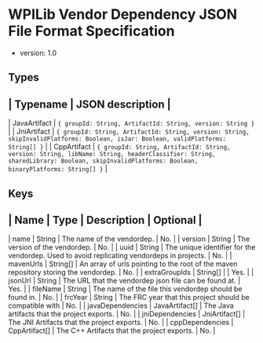 WPILib Vendor Dependency JSON File Format Specification
===

- version: 1.0

Types
---
| Typename | JSON description |
---
| JavaArtifact | `{ groupId: String, ArtifactId: String, version: String }` |
| JniArtifact | `{ groupId: String, ArtifactId: String, version: String, skipInvalidPlatforms: Boolean, isJar: Boolean, validPlatforms: String[] }` |
| CppArtifact | `{ groupId: String, ArtifactId: String, version: String, libName: String, headerClassifier: String, sharedLibrary: Boolean, skipInvalidPlatforms: Boolean, binaryPlatforms: String[] }` |

Keys
---
| Name | Type | Description | Optional |
---
| name | String | The name of the vendordep. | No. |
| version | String | The version of the vendordep. | No. |
| uuid | String | The unique identifier for the vendordep. Used to avoid replicating vendordeps in projects. | No. |
| mavenUrls | String[] | An array of urls pointing to the root of the maven repository storing the vendordep. | No. |
| extraGroupIds | String[] | | Yes. |
| jsonUrl | String | The URL that the vendordep json file can be found at. | Yes. |
| fileName | String | The name of the file this vendordep should be found in. | No. |
| frcYear | String | The FRC year that this project should be compatible with | No. |
| javaDependencies | JavaArtifact[] | The Java artifacts that the project exports. | No. |
| jniDependencies | JniArtifact[] | The JNI Artifacts that the project exports. | No. |
| cppDependencies | CppArtifact[] | The C++ Artifacts that the project exports. | No. |
